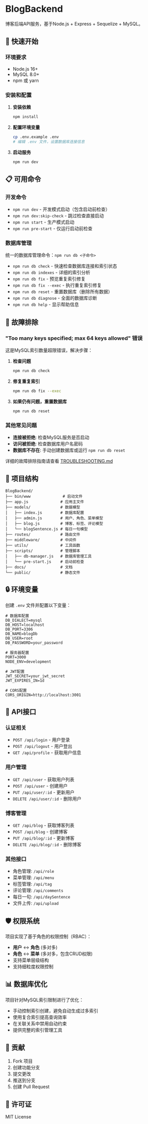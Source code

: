 # BlogBackend

博客后端API服务，基于Node.js + Express + Sequelize + MySQL。

## 🚀 快速开始

### 环境要求

- Node.js 16+
- MySQL 8.0+
- npm 或 yarn

### 安装和配置

1. **安装依赖**
   ```bash
   npm install
   ```

2. **配置环境变量**
   ```bash
   cp .env.example .env
   # 编辑 .env 文件，设置数据库连接信息
   ```

3. **启动服务**
   ```bash
   npm run dev
   ```

## 📋 可用命令

### 开发命令
- `npm run dev` - 开发模式启动（包含启动前检查）
- `npm run dev:skip-check` - 跳过检查直接启动
- `npm run start` - 生产模式启动
- `npm run pre-start` - 仅运行启动前检查

### 数据库管理
统一的数据库管理命令：`npm run db <子命令>`

- `npm run db check` - 快速检查数据库连接和索引状态
- `npm run db indexes` - 详细的索引分析
- `npm run db fix` - 预览重复索引修复
- `npm run db fix --exec` - 执行重复索引修复
- `npm run db reset` - 重置数据库（删除所有数据）
- `npm run db diagnose` - 全面的数据库诊断
- `npm run db help` - 显示帮助信息

## 🔧 故障排除

### "Too many keys specified; max 64 keys allowed" 错误

这是MySQL索引数量超限错误，解决步骤：

1. **检查问题**
   ```bash
   npm run db check
   ```

2. **修复重复索引**
   ```bash
   npm run db fix --exec
   ```

3. **如果仍有问题，重置数据库**
   ```bash
   npm run db reset
   ```

### 其他常见问题

- **连接被拒绝**: 检查MySQL服务是否启动
- **访问被拒绝**: 检查数据库用户名密码
- **数据库不存在**: 手动创建数据库或运行 `npm run db reset`

详细的故障排除指南请查看 [TROUBLESHOOTING.md](./TROUBLESHOOTING.md)

## 📁 项目结构

```
BlogBackend/
├── bin/www              # 启动文件
├── app.js              # 应用主文件
├── models/             # 数据模型
│   ├── index.js        # 数据库配置
│   ├── admin.js        # 用户、角色、菜单模型
│   ├── blog.js         # 博客、标签、评论模型
│   └── blogSentence.js # 每日一句模型
├── routes/             # 路由文件
├── middleware/         # 中间件
├── utils/              # 工具函数
├── scripts/            # 管理脚本
│   ├── db-manager.js   # 数据库管理工具
│   └── pre-start.js    # 启动前检查
├── docs/               # 文档
└── public/             # 静态文件
```

## 🔒 环境变量

创建 `.env` 文件并配置以下变量：

```env
# 数据库配置
DB_DIALECT=mysql
DB_HOST=localhost
DB_PORT=3306
DB_NAME=blogDb
DB_USER=root
DB_PASSWORD=your_password

# 服务器配置
PORT=3000
NODE_ENV=development

# JWT配置
JWT_SECRET=your_jwt_secret
JWT_EXPIRES_IN=1d

# CORS配置
CORS_ORIGIN=http://localhost:3001
```

## 🎯 API接口

### 认证相关
- `POST /api/login` - 用户登录
- `POST /api/logout` - 用户登出
- `GET /api/profile` - 获取用户信息

### 用户管理
- `GET /api/user` - 获取用户列表
- `POST /api/user` - 创建用户
- `PUT /api/user/:id` - 更新用户
- `DELETE /api/user/:id` - 删除用户

### 博客管理
- `GET /api/blog` - 获取博客列表
- `POST /api/blog` - 创建博客
- `PUT /api/blog/:id` - 更新博客
- `DELETE /api/blog/:id` - 删除博客

### 其他接口
- 角色管理: `/api/role`
- 菜单管理: `/api/menu`
- 标签管理: `/api/tag`
- 评论管理: `/api/comments`
- 每日一句: `/api/daySentence`
- 文件上传: `/api/upload`

## 🛡️ 权限系统

项目实现了基于角色的权限控制（RBAC）：

- **用户** ↔ **角色** (多对多)
- **角色** ↔ **菜单** (多对多，包含CRUD权限)
- 支持菜单层级结构
- 支持细粒度权限控制

## 📊 数据库优化

项目针对MySQL索引限制进行了优化：

- 手动控制索引创建，避免自动生成过多索引
- 使用复合索引提高查询效率
- 在关联关系中禁用自动约束
- 提供完整的索引管理工具

## 🤝 贡献

1. Fork 项目
2. 创建功能分支
3. 提交更改
4. 推送到分支
5. 创建 Pull Request

## 📄 许可证

MIT License
